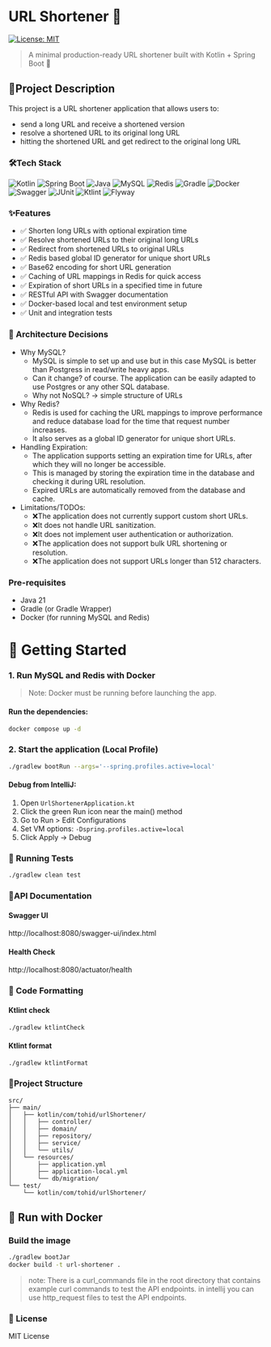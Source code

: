 # URL Shortener 🔗

[![License: MIT](https://img.shields.io/badge/License-MIT-yellow.svg)](LICENSE)
> A minimal production-ready URL shortener built with Kotlin + Spring Boot 🚀
## 📌Project Description
This project is a URL shortener application that allows users to:
- send a long URL and receive a shortened version
- resolve a shortened URL to its original long URL
- hitting the shortened URL and get redirect to the original long URL

### 🛠Tech Stack
![Kotlin](https://img.shields.io/badge/Kotlin-JVM%20--%20Backend-blueviolet?logo=kotlin)
![Spring Boot](https://img.shields.io/badge/Spring%20Boot-3.x-brightgreen?logo=springboot)
![Java](https://img.shields.io/badge/Java-21-orange?logo=java)
![MySQL](https://img.shields.io/badge/MySQL-8-blue?logo=mysql)
![Redis](https://img.shields.io/badge/Redis-7-red?logo=redis)
![Gradle](https://img.shields.io/badge/Gradle-Build%20Tool-02303A?logo=gradle)
![Docker](https://img.shields.io/badge/Docker-Containerized-2496ED?logo=docker)
![Swagger](https://img.shields.io/badge/Swagger-API%20Docs-%23ClojureGreen?logo=swagger)
![JUnit](https://img.shields.io/badge/JUnit-5-important?logo=java)
![Ktlint](https://img.shields.io/badge/Ktlint-Code%20Formatter-blueviolet?logo=kotlin)
![Flyway](https://img.shields.io/badge/Flyway-DB%20Migration-orange?logo=flyway)
### ✨Features
- ✅ Shorten long URLs with optional expiration time
- ✅ Resolve shortened URLs to their original long URLs
- ✅ Redirect from shortened URLs to original URLs
- ✅ Redis based global ID generator for unique short URLs
- ✅ Base62 encoding for short URL generation
- ✅ Caching of URL mappings in Redis for quick access
- ✅ Expiration of short URLs in a specified time in future
- ✅ RESTful API with Swagger documentation
- ✅ Docker-based local and test environment setup
- ✅ Unit and integration tests

### 🧱 Architecture Decisions
- Why MySQL?
  - MySQL is simple to set up and use but in this case MySQL is better than Postgress in read/write heavy apps.
  - Can it change? of course. The application can be easily adapted to use Postgres or any other SQL database.
  - Why not NoSQL? → simple structure of URLs
- Why Redis?
  - Redis is used for caching the URL mappings to improve performance and reduce database load for the time that request number increases.
  - It also serves as a global ID generator for unique short URLs.
- Handling Expiration:
  - The application supports setting an expiration time for URLs, after which they will no longer be accessible.
  - This is managed by storing the expiration time in the database and checking it during URL resolution.
  - Expired URLs are automatically removed from the database and cache.
- Limitations/TODOs:
  - ❌The application does not currently support custom short URLs.
  - ❌It does not handle URL sanitization.
  - ❌It does not implement user authentication or authorization.
  - ❌The application does not support bulk URL shortening or resolution.
  - ❌The application does not support URLs longer than 512 characters.

### Pre-requisites
- Java 21
- Gradle (or Gradle Wrapper)
- Docker (for running MySQL and Redis)

# 🚀 Getting Started

### 1. Run MySQL and Redis with Docker
> Note: Docker must be running before launching the app.
#### Run the dependencies:
```bash
docker compose up -d
```

### 2. Start the application (Local Profile)
```bash
./gradlew bootRun --args='--spring.profiles.active=local'
```

#### Debug from IntelliJ:
1. Open `UrlShortenerApplication.kt`
2. Click the green Run icon near the main() method
3. Go to Run > Edit Configurations
4. Set VM options: `-Dspring.profiles.active=local`
5. Click Apply → Debug


### 🧪 Running Tests
```bash
./gradlew clean test
```

### 🧾API Documentation
#### Swagger UI
http://localhost:8080/swagger-ui/index.html
#### Health Check
http://localhost:8080/actuator/health

### 🧹 Code Formatting
#### Ktlint check
```bash
./gradlew ktlintCheck     
```
#### Ktlint format
```bash
./gradlew ktlintFormat
```

### 📂Project Structure
```text
src/
├── main/
│   ├── kotlin/com/tohid/urlShortener/
│   │   ├── controller/
│   │   ├── domain/
│   │   ├── repository/
│   │   ├── service/
│   │   └── utils/
│   └── resources/
│       ├── application.yml
│       ├── application-local.yml
│       └── db/migration/
└── test/
    └── kotlin/com/tohid/urlShortener/
```
## 🐳 Run with Docker

### Build the image
```bash
./gradlew bootJar
docker build -t url-shortener .
```
> note: There is a curl_commands file in the root directory that contains example curl commands to test the API endpoints.
> in intellij you can use http_request files to test the API endpoints.

### 📝 License
MIT License
